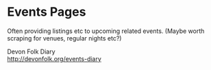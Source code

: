 # Events Pages

Often providing listings etc to upcoming related events. (Maybe worth scraping for venues, regular nights etc?)

Devon Folk Diary  
http://devonfolk.org/events-diary

